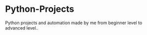 # Python-Projects
Python projects and automation made by me from beginner level to advanced level..
